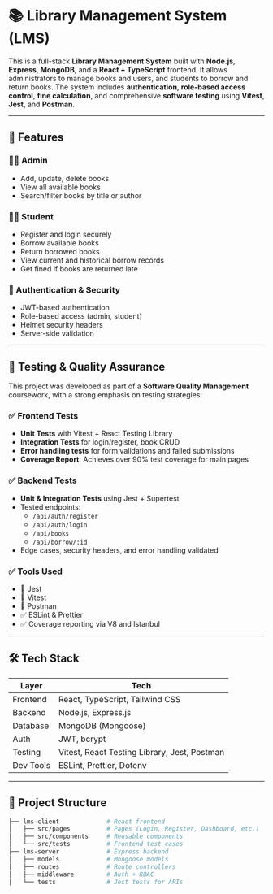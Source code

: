 # 📚 Library Management System (LMS)

This is a full-stack **Library Management System** built with **Node.js**, **Express**, **MongoDB**, and a **React + TypeScript** frontend. It allows administrators to manage books and users, and students to borrow and return books. The system includes **authentication**, **role-based access control**, **fine calculation**, and comprehensive **software testing** using **Vitest**, **Jest**, and **Postman**.

---

## 🚀 Features

### 👨‍🏫 Admin
- Add, update, delete books
- View all available books
- Search/filter books by title or author

### 👩‍🎓 Student
- Register and login securely
- Borrow available books
- Return borrowed books
- View current and historical borrow records
- Get fined if books are returned late

### 🔐 Authentication & Security
- JWT-based authentication
- Role-based access (admin, student)
- Helmet security headers
- Server-side validation

---

## 🧪 Testing & Quality Assurance

This project was developed as part of a **Software Quality Management** coursework, with a strong emphasis on testing strategies:

### ✅ Frontend Tests
- **Unit Tests** with Vitest + React Testing Library
- **Integration Tests** for login/register, book CRUD
- **Error handling tests** for form validations and failed submissions
- **Coverage Report**: Achieves over 90% test coverage for main pages

### ✅ Backend Tests
- **Unit & Integration Tests** using Jest + Supertest
- Tested endpoints:
  - `/api/auth/register`
  - `/api/auth/login`
  - `/api/books`
  - `/api/borrow/:id`
- Edge cases, security headers, and error handling validated

### ✅ Tools Used
- 🧪 Jest
- 🧪 Vitest
- 🧪 Postman
- ✅ ESLint & Prettier
- ✅ Coverage reporting via V8 and Istanbul

---

## 🛠️ Tech Stack

| Layer       | Tech                                         |
|-------------|----------------------------------------------|
| Frontend    | React, TypeScript, Tailwind CSS              |
| Backend     | Node.js, Express.js                          |
| Database    | MongoDB (Mongoose)                           |
| Auth        | JWT, bcrypt                                  |
| Testing     | Vitest, React Testing Library, Jest, Postman |
| Dev Tools   | ESLint, Prettier, Dotenv                     |

---

## 🧰 Project Structure

```bash
├── lms-client             # React frontend
│   ├── src/pages          # Pages (Login, Register, Dashboard, etc.)
│   ├── src/components     # Reusable components
│   └── src/tests          # Frontend test cases
├── lms-server             # Express backend
│   ├── models             # Mongoose models
│   ├── routes             # Route controllers
│   ├── middleware         # Auth + RBAC
│   └── tests              # Jest tests for APIs
